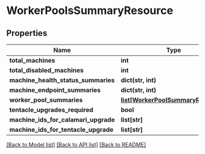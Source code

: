 # WorkerPoolsSummaryResource

## Properties
Name | Type | Description | Notes
------------ | ------------- | ------------- | -------------
**total_machines** | **int** |  | [optional] 
**total_disabled_machines** | **int** |  | [optional] 
**machine_health_status_summaries** | **dict(str, int)** |  | [optional] 
**machine_endpoint_summaries** | **dict(str, int)** |  | [optional] 
**worker_pool_summaries** | [**list[WorkerPoolSummaryResource]**](WorkerPoolSummaryResource.md) |  | [optional] 
**tentacle_upgrades_required** | **bool** |  | [optional] 
**machine_ids_for_calamari_upgrade** | **list[str]** |  | [optional] 
**machine_ids_for_tentacle_upgrade** | **list[str]** |  | [optional] 

[[Back to Model list]](../README.md#documentation-for-models) [[Back to API list]](../README.md#documentation-for-api-endpoints) [[Back to README]](../README.md)

